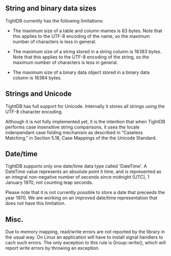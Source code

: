 String and binary data sizes
----------------------------

TightDB currently has the following limitations:

- The maximum size of a table and column mames is 63 bytes. Note that
  this applies to the UTF-8 encoding of the name, so the maximum
  number of characters is less in general.

- The maximum size of a string stored in a string column is 16383
  bytes. Note that this applies to the UTF-8 encoding of the string,
  so the maximum number of characters is less in general.

- The maximum size of a binary data object stored in a binary data
  column is 16384 bytes.



Strings and Unicode
-------------------

TightDB has full support for Unicode. Internally it stores all strings
using the UTF-8 character encoding.

Although it is not fully implemented yet, it is the intention that when
TightDB performs case insensitive string comparisons, it uses the
locale indenpendant case folding mechanism as described in “Caseless
Matching,” in Section 5.18, Case Mappings of the the Unicode Standard.



Date/time
---------

TightDB supports only one date/time data type called 'DateTime'. A DateTime
value represents an absolute point it time, and is represented as an
integral non-negative number of seconds since midnight (UTC), 1
January 1970, not counting leap seconds.

Please note that it is not currently possible to store a date that
preceeds the year 1970. We are working on an improved date/time
representation that does not have this limitation.



Misc.
-----

Due to memory mapping, read/write errors are not reported by the
library in the usual way. On Linux an application will have to install
signal handlers to cach such errors. The only exception to this rule
is Group::write(), which will report write errors by throwing an
exception.
